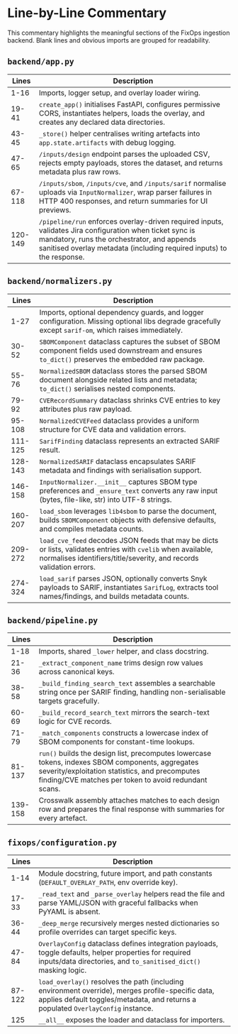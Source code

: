 # Line-by-Line Commentary

This commentary highlights the meaningful sections of the FixOps ingestion backend. Blank lines and
obvious imports are grouped for readability.

## `backend/app.py`

| Lines | Description |
| ----- | ----------- |
| 1-16 | Imports, logger setup, and overlay loader wiring. |
| 19-41 | `create_app()` initialises FastAPI, configures permissive CORS, instantiates helpers, loads the overlay, and creates any declared data directories. |
| 43-45 | `_store()` helper centralises writing artefacts into `app.state.artifacts` with debug logging. |
| 47-65 | `/inputs/design` endpoint parses the uploaded CSV, rejects empty payloads, stores the dataset, and returns metadata plus raw rows. |
| 67-118 | `/inputs/sbom`, `/inputs/cve`, and `/inputs/sarif` normalise uploads via `InputNormalizer`, wrap parser failures in HTTP 400 responses, and return summaries for UI previews. |
| 120-149 | `/pipeline/run` enforces overlay-driven required inputs, validates Jira configuration when ticket sync is mandatory, runs the orchestrator, and appends sanitised overlay metadata (including required inputs) to the response. |

## `backend/normalizers.py`

| Lines | Description |
| ----- | ----------- |
| 1-27 | Imports, optional dependency guards, and logger configuration. Missing optional libs degrade gracefully except `sarif-om`, which raises immediately. |
| 30-52 | `SBOMComponent` dataclass captures the subset of SBOM component fields used downstream and ensures `to_dict()` preserves the embedded raw package. |
| 55-76 | `NormalizedSBOM` dataclass stores the parsed SBOM document alongside related lists and metadata; `to_dict()` serialises nested components. |
| 79-92 | `CVERecordSummary` dataclass shrinks CVE entries to key attributes plus raw payload. |
| 95-108 | `NormalizedCVEFeed` dataclass provides a uniform structure for CVE data and validation errors. |
| 111-125 | `SarifFinding` dataclass represents an extracted SARIF result. |
| 128-143 | `NormalizedSARIF` dataclass encapsulates SARIF metadata and findings with serialisation support. |
| 146-158 | `InputNormalizer.__init__` captures SBOM type preferences and `_ensure_text` converts any raw input (bytes, file-like, str) into UTF-8 strings. |
| 160-207 | `load_sbom` leverages `lib4sbom` to parse the document, builds `SBOMComponent` objects with defensive defaults, and compiles metadata counts. |
| 209-272 | `load_cve_feed` decodes JSON feeds that may be dicts or lists, validates entries with `cvelib` when available, normalises identifiers/title/severity, and records validation errors. |
| 274-324 | `load_sarif` parses JSON, optionally converts Snyk payloads to SARIF, instantiates `SarifLog`, extracts tool names/findings, and builds metadata counts. |

## `backend/pipeline.py`

| Lines | Description |
| ----- | ----------- |
| 1-18 | Imports, shared `_lower` helper, and class docstring. |
| 21-36 | `_extract_component_name` trims design row values across canonical keys. |
| 38-58 | `_build_finding_search_text` assembles a searchable string once per SARIF finding, handling non-serialisable targets gracefully. |
| 60-69 | `_build_record_search_text` mirrors the search-text logic for CVE records. |
| 71-79 | `_match_components` constructs a lowercase index of SBOM components for constant-time lookups. |
| 81-137 | `run()` builds the design list, precomputes lowercase tokens, indexes SBOM components, aggregates severity/exploitation statistics, and precomputes finding/CVE matches per token to avoid redundant scans. |
| 139-158 | Crosswalk assembly attaches matches to each design row and prepares the final response with summaries for every artefact. |

## `fixops/configuration.py`

| Lines | Description |
| ----- | ----------- |
| 1-14 | Module docstring, future import, and path constants (`DEFAULT_OVERLAY_PATH`, env override key). |
| 17-33 | `_read_text` and `_parse_overlay` helpers read the file and parse YAML/JSON with graceful fallbacks when PyYAML is absent. |
| 36-44 | `_deep_merge` recursively merges nested dictionaries so profile overrides can target specific keys. |
| 47-84 | `OverlayConfig` dataclass defines integration payloads, toggle defaults, helper properties for required inputs/data directories, and `to_sanitised_dict()` masking logic. |
| 87-122 | `load_overlay()` resolves the path (including environment override), merges profile-specific data, applies default toggles/metadata, and returns a populated `OverlayConfig` instance. |
| 125 | `__all__` exposes the loader and dataclass for importers. |
